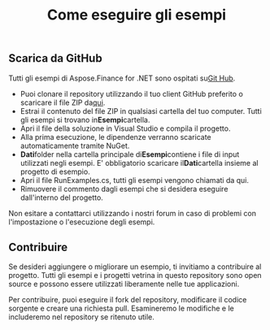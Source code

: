﻿---
title: Come eseguire gli esempi
type: docs
weight: 70
url: /it/net/how-to-run-the-examples/
description: Scarica ed esegui gli esempi della libreria C# Finance API da GitHub
---
## **Scarica da GitHub**
Tutti gli esempi di Aspose.Finance for .NET sono ospitati su[Git Hub](https://github.com/aspose-finance/Aspose.Finance-for-.NET).

- Puoi clonare il repository utilizzando il tuo client GitHub preferito o scaricare il file ZIP da[qui](https://github.com/aspose-finance/Aspose.Finance-for-.NET/archive/master.zip).
- Estrai il contenuto del file ZIP in qualsiasi cartella del tuo computer. Tutti gli esempi si trovano in**Esempi**cartella.
- Apri il file della soluzione in Visual Studio e compila il progetto.
- Alla prima esecuzione, le dipendenze verranno scaricate automaticamente tramite NuGet.
- **Dati**folder nella cartella principale di**Esempi**contiene i file di input utilizzati negli esempi. E' obbligatorio scaricare il**Dati**cartella insieme al progetto di esempio.
- Apri il file RunExamples.cs, tutti gli esempi vengono chiamati da qui.
- Rimuovere il commento dagli esempi che si desidera eseguire dall'interno del progetto.

Non esitare a contattarci utilizzando i nostri forum in caso di problemi con l'impostazione o l'esecuzione degli esempi.
## **Contribuire**
Se desideri aggiungere o migliorare un esempio, ti invitiamo a contribuire al progetto. Tutti gli esempi e i progetti vetrina in questo repository sono open source e possono essere utilizzati liberamente nelle tue applicazioni.

Per contribuire, puoi eseguire il fork del repository, modificare il codice sorgente e creare una richiesta pull. Esamineremo le modifiche e le includeremo nel repository se ritenuto utile.
